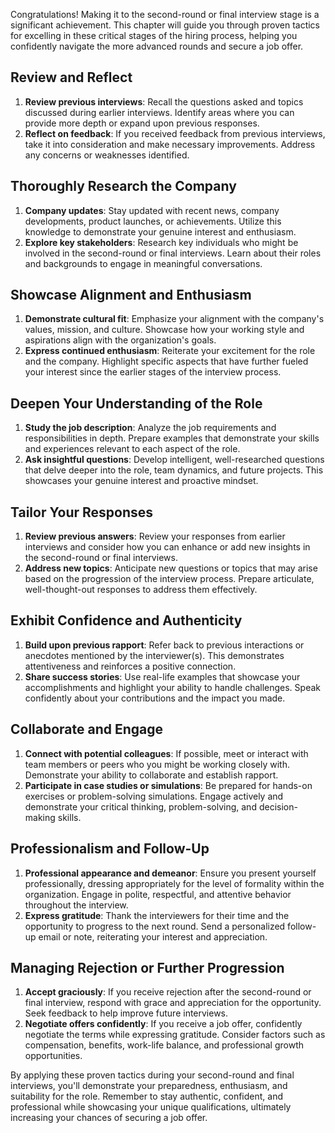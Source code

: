 
Congratulations! Making it to the second-round or final interview stage is a significant achievement. This chapter will guide you through proven tactics for excelling in these critical stages of the hiring process, helping you confidently navigate the more advanced rounds and secure a job offer.

Review and Reflect
------------------

1. **Review previous interviews**: Recall the questions asked and topics discussed during earlier interviews. Identify areas where you can provide more depth or expand upon previous responses.
2. **Reflect on feedback**: If you received feedback from previous interviews, take it into consideration and make necessary improvements. Address any concerns or weaknesses identified.

Thoroughly Research the Company
-------------------------------

1. **Company updates**: Stay updated with recent news, company developments, product launches, or achievements. Utilize this knowledge to demonstrate your genuine interest and enthusiasm.
2. **Explore key stakeholders**: Research key individuals who might be involved in the second-round or final interviews. Learn about their roles and backgrounds to engage in meaningful conversations.

Showcase Alignment and Enthusiasm
---------------------------------

1. **Demonstrate cultural fit**: Emphasize your alignment with the company's values, mission, and culture. Showcase how your working style and aspirations align with the organization's goals.
2. **Express continued enthusiasm**: Reiterate your excitement for the role and the company. Highlight specific aspects that have further fueled your interest since the earlier stages of the interview process.

Deepen Your Understanding of the Role
-------------------------------------

1. **Study the job description**: Analyze the job requirements and responsibilities in depth. Prepare examples that demonstrate your skills and experiences relevant to each aspect of the role.
2. **Ask insightful questions**: Develop intelligent, well-researched questions that delve deeper into the role, team dynamics, and future projects. This showcases your genuine interest and proactive mindset.

Tailor Your Responses
---------------------

1. **Review previous answers**: Review your responses from earlier interviews and consider how you can enhance or add new insights in the second-round or final interviews.
2. **Address new topics**: Anticipate new questions or topics that may arise based on the progression of the interview process. Prepare articulate, well-thought-out responses to address them effectively.

Exhibit Confidence and Authenticity
-----------------------------------

1. **Build upon previous rapport**: Refer back to previous interactions or anecdotes mentioned by the interviewer(s). This demonstrates attentiveness and reinforces a positive connection.
2. **Share success stories**: Use real-life examples that showcase your accomplishments and highlight your ability to handle challenges. Speak confidently about your contributions and the impact you made.

Collaborate and Engage
----------------------

1. **Connect with potential colleagues**: If possible, meet or interact with team members or peers who you might be working closely with. Demonstrate your ability to collaborate and establish rapport.
2. **Participate in case studies or simulations**: Be prepared for hands-on exercises or problem-solving simulations. Engage actively and demonstrate your critical thinking, problem-solving, and decision-making skills.

Professionalism and Follow-Up
-----------------------------

1. **Professional appearance and demeanor**: Ensure you present yourself professionally, dressing appropriately for the level of formality within the organization. Engage in polite, respectful, and attentive behavior throughout the interview.
2. **Express gratitude**: Thank the interviewers for their time and the opportunity to progress to the next round. Send a personalized follow-up email or note, reiterating your interest and appreciation.

Managing Rejection or Further Progression
-----------------------------------------

1. **Accept graciously**: If you receive rejection after the second-round or final interview, respond with grace and appreciation for the opportunity. Seek feedback to help improve future interviews.
2. **Negotiate offers confidently**: If you receive a job offer, confidently negotiate the terms while expressing gratitude. Consider factors such as compensation, benefits, work-life balance, and professional growth opportunities.

By applying these proven tactics during your second-round and final interviews, you'll demonstrate your preparedness, enthusiasm, and suitability for the role. Remember to stay authentic, confident, and professional while showcasing your unique qualifications, ultimately increasing your chances of securing a job offer.
